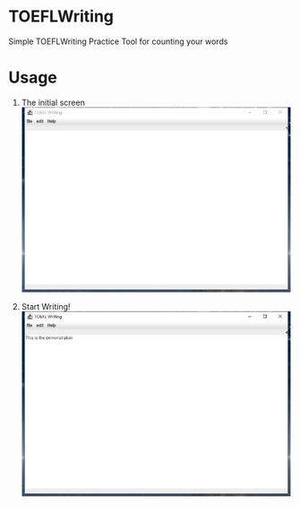 # TOEFLWriting

Simple TOEFLWriting Practice Tool for counting your words

# Usage
1. The initial screen  
![Philadelphia's Magic Gardens. This place was so cool!](/screenshot/initial.png "Philadelphia's Magic Gardens")

2. Start Writing! 
![''](/screenshot/write.png "upload image")






